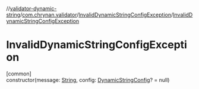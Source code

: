 //[validator-dynamic-string](../../../index.md)/[com.chrynan.validator](../index.md)/[InvalidDynamicStringConfigException](index.md)/[InvalidDynamicStringConfigException](-invalid-dynamic-string-config-exception.md)

# InvalidDynamicStringConfigException

[common]\
constructor(message: [String](https://kotlinlang.org/api/latest/jvm/stdlib/kotlin/-string/index.html), config: [DynamicStringConfig](../-dynamic-string-config/index.md)? = null)
